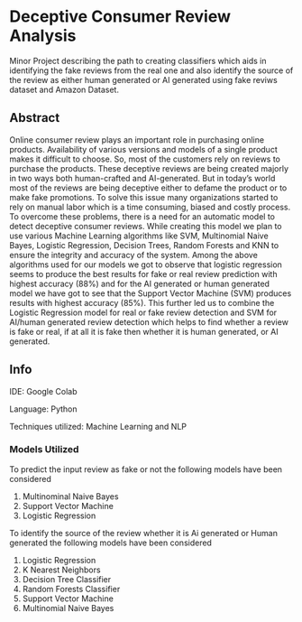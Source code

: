 # Deceptive Consumer Review Analysis
Minor Project describing the path to creating classifiers which aids in identifying the fake reviews from the real one and also identify the source of the review as either human generated or AI generated using fake reviws dataset and Amazon Dataset.
## Abstract
Online consumer review plays an important role in purchasing online products. Availability of various versions and models of a single product makes it difficult to choose. So, most of the customers rely on reviews to purchase the products. These deceptive reviews are being created majorly in two ways both human-crafted and AI-generated. But in today’s world most of the reviews are being deceptive either to defame the product or to make fake promotions. To solve this issue many organizations started to rely on manual labor which is a time consuming, biased and costly process. To overcome these problems, there is a need for an automatic model to detect deceptive consumer reviews. While creating this model we plan to use various Machine Learning algorithms like SVM, Multinomial Naive Bayes, Logistic Regression, Decision Trees, Random Forests and KNN to ensure the integrity and accuracy of the system. Among the above algorithms used for our models we got to observe that logistic regression seems to produce the best results for fake or real review prediction with highest accuracy (88%) and for the AI generated or human generated model we have got to see that the Support Vector Machine (SVM) produces results with highest accuracy (85%). This further led us to combine the Logistic Regression model for real or fake review detection and SVM for AI/human generated review detection which helps to find whether a review is fake or real, if at all it is fake then whether it is human generated, or AI generated. 
## Info 
IDE: Google Colab

Language: Python

Techniques utilized: Machine Learning and NLP
### Models Utilized
To predict the input review as fake or not the following models have been considered
1. Multinominal Naive Bayes
2. Support Vector Machine
3. Logistic Regression
   
To identify the source of the review whether it is Ai generated or Human generated the following models have been considered
1. Logistic Regression
2. K Nearest Neighbors
3. Decision Tree Classifier
4. Random Forests Classifier
5. Support Vector Machine
6. Multinomial Naive Bayes
